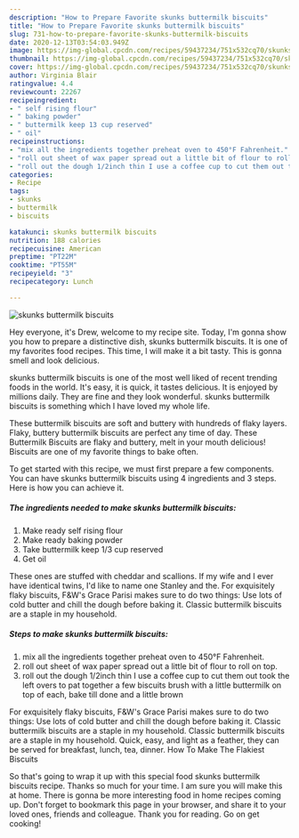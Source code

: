 ```yaml
---
description: "How to Prepare Favorite skunks buttermilk biscuits"
title: "How to Prepare Favorite skunks buttermilk biscuits"
slug: 731-how-to-prepare-favorite-skunks-buttermilk-biscuits
date: 2020-12-13T03:54:03.949Z
image: https://img-global.cpcdn.com/recipes/59437234/751x532cq70/skunks-buttermilk-biscuits-recipe-main-photo.jpg
thumbnail: https://img-global.cpcdn.com/recipes/59437234/751x532cq70/skunks-buttermilk-biscuits-recipe-main-photo.jpg
cover: https://img-global.cpcdn.com/recipes/59437234/751x532cq70/skunks-buttermilk-biscuits-recipe-main-photo.jpg
author: Virginia Blair
ratingvalue: 4.4
reviewcount: 22267
recipeingredient:
- " self rising flour"
- " baking powder"
- " buttermilk keep 13 cup reserved"
- " oil"
recipeinstructions:
- "mix all the ingredients together preheat oven to 450°F Fahrenheit."
- "roll out sheet of wax paper spread out a little bit of flour to roll on top."
- "roll out the dough 1/2inch thin I use a coffee cup to cut them out took the left overs to pat together a few biscuits brush with a little buttermilk on top of each, bake till done and a little brown"
categories:
- Recipe
tags:
- skunks
- buttermilk
- biscuits

katakunci: skunks buttermilk biscuits 
nutrition: 188 calories
recipecuisine: American
preptime: "PT22M"
cooktime: "PT55M"
recipeyield: "3"
recipecategory: Lunch

---
```



![skunks buttermilk biscuits](https://img-global.cpcdn.com/recipes/59437234/751x532cq70/skunks-buttermilk-biscuits-recipe-main-photo.jpg)

Hey everyone, it's Drew, welcome to my recipe site. Today, I'm gonna show you how to prepare a distinctive dish, skunks buttermilk biscuits. It is one of my favorites food recipes. This time, I will make it a bit tasty. This is gonna smell and look delicious.

skunks buttermilk biscuits is one of the most well liked of recent trending foods in the world. It's easy, it is quick, it tastes delicious. It is enjoyed by millions daily. They are fine and they look wonderful. skunks buttermilk biscuits is something which I have loved my whole life.

These buttermilk biscuits are soft and buttery with hundreds of flaky layers. Flaky, buttery buttermilk biscuits are perfect any time of day. These Buttermilk Biscuits are flaky and buttery, melt in your mouth delicious! Biscuits are one of my favorite things to bake often.


To get started with this recipe, we must first prepare a few components. You can have skunks buttermilk biscuits using 4 ingredients and 3 steps. Here is how you can achieve it.

<!--inarticleads1-->

##### The ingredients needed to make skunks buttermilk biscuits:

1. Make ready  self rising flour
1. Make ready  baking powder
1. Take  buttermilk keep 1/3 cup reserved
1. Get  oil


These ones are stuffed with cheddar and scallions. If my wife and I ever have identical twins, I&#39;d like to name one Stanley and the. For exquisitely flaky biscuits, F&amp;W&#39;s Grace Parisi makes sure to do two things: Use lots of cold butter and chill the dough before baking it. Classic buttermilk biscuits are a staple in my household. 

<!--inarticleads2-->

##### Steps to make skunks buttermilk biscuits:

1. mix all the ingredients together preheat oven to 450°F Fahrenheit.
1. roll out sheet of wax paper spread out a little bit of flour to roll on top.
1. roll out the dough 1/2inch thin I use a coffee cup to cut them out took the left overs to pat together a few biscuits brush with a little buttermilk on top of each, bake till done and a little brown


For exquisitely flaky biscuits, F&amp;W&#39;s Grace Parisi makes sure to do two things: Use lots of cold butter and chill the dough before baking it. Classic buttermilk biscuits are a staple in my household. Classic buttermilk biscuits are a staple in my household. Quick, easy, and light as a feather, they can be served for breakfast, lunch, tea, dinner. How To Make The Flakiest Biscuits 

So that's going to wrap it up with this special food skunks buttermilk biscuits recipe. Thanks so much for your time. I am sure you will make this at home. There is gonna be more interesting food in home recipes coming up. Don't forget to bookmark this page in your browser, and share it to your loved ones, friends and colleague. Thank you for reading. Go on get cooking!

